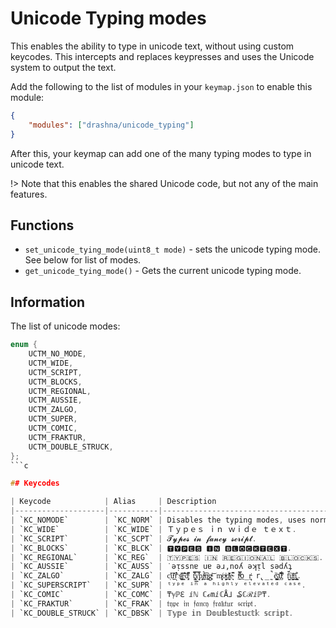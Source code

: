 # Unicode Typing modes

This enables the ability to type in unicode text, without using custom keycodes.  This intercepts and replaces keypresses and uses the Unicode system to output the text.

Add the following to the list of modules in your `keymap.json` to enable this module:

```json
{
    "modules": ["drashna/unicode_typing"]
}
```

After this, your keymap can add one of the many typing modes to type in unicode text.

!> Note that this enables the shared Unicode code, but not any of the main features.

## Functions

* `set_unicode_tying_mode(uint8_t mode)` - sets the unicode typing mode.  See below for list of modes.
* `get_unicode_tying_mode()` - Gets the current unicode typing mode.

## Information

The list of unicode modes:

```c
enum {
    UCTM_NO_MODE,
    UCTM_WIDE,
    UCTM_SCRIPT,
    UCTM_BLOCKS,
    UCTM_REGIONAL,
    UCTM_AUSSIE,
    UCTM_ZALGO,
    UCTM_SUPER,
    UCTM_COMIC,
    UCTM_FRAKTUR,
    UCTM_DOUBLE_STRUCK,
};
```c

## Keycodes

| Keycode            | Alias     | Description                                                 |
|--------------------|-----------|-------------------------------------------------------------|
| `KC_NOMODE`        | `KC_NORM` | Disables the typing modes, uses normal input.               |
| `KC_WIDE`          | `KC_WIDE` | Ｔｙｐｅｓ ｉｎ ｗｉｄｅ ｔｅｘｔ.                       |
| `KC_SCRIPT`        | `KC_SCPT` | 𝓣𝔂𝓹𝓮𝓼 𝓲𝓷 𝓯𝓪𝓷𝓬𝔂 𝓼𝓬𝓻𝓲𝓹𝓽.                                  |
| `KC_BLOCKS`        | `KC_BLCK` | 🆃🆈🅿🅴🆂 🅸🅽 🅱🅻🅾🅲🅺🆃🅴🆇🆃.                         |
| `KC_REGIONAL`      | `KC_REG`  | 🇹‌‌🇾‌‌🇵‌‌🇪‌‌🇸‌‌ ‌‌🇮‌🇳‌‌‌ ‌‌🇷‌‌🇪‌‌🇬‌‌🇮‌🇴‌🇳‌‌🇦‌‌‌‌🇱‌‌ ‌‌🇧‌‌🇱‌‌🇴‌‌🇨‌‌🇰‌‌🇸‌‌. |
| `KC_AUSSIE`        | `KC_AUSS` | ˙ǝᴉssnɐ uɐ ǝɹ‚noʎ ǝʞᴉl sǝdʎʇ                              |
| `KC_ZALGO`         | `KC_ZALG` | c̛͗ͅȕ̗̲ͥ̆̽r̖̔̈s̻̪͗ͧ̎͠ͅe̱̳͛̈͠d̡̘̽ͪ̚ t̢̡͖̃̿̐y̛̳͉̿͂p̡͈ị̴͙̾ͮ̉͢͡n͚ͦg̴͓̤ͭͥ͝ m̸̨͓͔o̵̘̦̹̭͗ͮ͜d͎͈̓ͭ̌e̴̘̩͆̑ f͔̠̑ͦ̿ͧ̕͟o̲̩ṟ̵͉͐ r̢̲̰̚͏̜̈e͚͇̼̯͞a̡͂̐̕l̡ͮ̏́͌̍ f̺̮̩͑̆̈́ù͖̺̩̆ͯ͟͝n̢͇̥͒.     |
| `KC_SUPERSCRIPT`   | `KC_SUPR` | ᵗʸᵖᵉ ⁱⁿ ᵃ ʰⁱᵍʰˡʸ ᵉˡᵉᵛᵃᵗᵉᵈ ᶜᵃˢᵉ.                        |
| `KC_COMIC`         | `KC_COMC` | ₸ℽℙℇ ⅈℕ ℂℴmⅈℂÅ⅃ ₷ℂℛⅈℙ₸.                                  |
| `KC_FRAKTUR`       | `KC_FRAK` | 𝔱𝔶𝔭𝔢 𝔦𝔫 𝔣𝔞𝔫𝔠𝔶 𝔣𝔯𝔞𝔨𝔱𝔲𝔯 𝔰𝔠𝔯𝔦𝔭𝔱.                                 |
| `KC_DOUBLE_STRUCK` | `KC_DBSK` | 𝕋𝕪𝕡𝕖 𝕚𝕟 𝔻𝕠𝕦𝕓𝕝𝕖𝕤𝕥𝕦𝕔𝕥𝕜 𝕤𝕔𝕣𝕚𝕡𝕥.                                |
